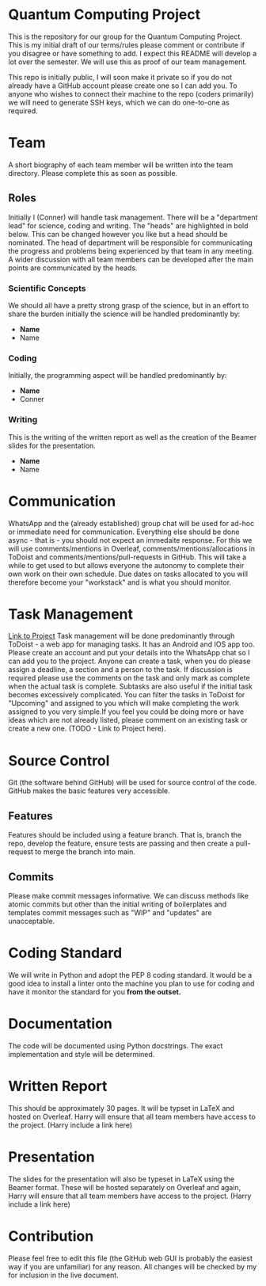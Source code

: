 # Quantum Computing Project
This is the repository for our group for the Quantum Computing Project. This is my initial draft of our terms/rules please comment or contribute if you disagree or have something to add. I expect this README will develop a lot over the semester. We will use this as proof of our team management. 

This repo is initially public, I will soon make it private so if you do not already have a GitHub account please create one so I can add you. To anyone who wishes to connect their machine to the repo (coders primarily) we will need to generate SSH keys, which we can do one-to-one as required. 

# Team 
A short biography of each team member will be written into the team directory. Please complete this as soon as possible. 

## Roles 
Initially I (Conner) will handle task management. There will be a "department lead" for science, coding and writing. The "heads" are highlighted in bold below. 
This can be changed however you like but a head should be nominated. The head of department will be responsible for communicating the progress and problems being experienced by that team in any meeting. 
A wider discussion with all team members can be developed after the main points are communicated by the heads. 

### Scientific Concepts
We should all have a pretty strong grasp of the science, but in an effort to share the burden initially the science will be handled predominantly by: 
* **Name**
* Name

### Coding
Initially, the programming aspect will be handled predominantly by: 
* **Name** 
* Conner

### Writing 
This is the writing of the written report as well as the creation of the Beamer slides for the presentation. 
* **Name**
* Name

# Communication 
WhatsApp and the (already established) group chat will be used for ad-hoc or immediate need for communication. Everything else should be done async - that is - you should not expect an immedaite response. 
For this we will use comments/mentions in Overleaf, comments/mentions/allocations in ToDoist and comments/mentions/pull-requests in GitHub. This will take a while to get used to but allows everyone the autonomy to complete their own work on their own schedule. Due dates on tasks allocated to you will therefore become your "workstack" and is what you should monitor.   

# Task Management 
[Link to Project](https://app.todoist.com/app/project/2326866532)
Task management will be done predominantly through ToDoist - a web app for managing tasks. It has an Android and IOS app too. Please create an account and put your details into the WhatsApp chat so I can add you to the project. Anyone can create a task, when you do please assign a deadline, a section and a person to the task. If discussion is required please use the comments on the task and only mark as complete when the actual task is complete. Subtasks are also useful if the initial task becomes excessively complicated.  You can filter the tasks in ToDoist for "Upcoming" and assigned to you which will make completing the work assigned to you very simple.If you feel you could be doing more or have ideas which are not already listed, please comment on an existing task or create a new one. 
(TODO - Link to Project here). 

# Source Control 
Git (the software behind GitHub) will be used for source control of the code. GitHub makes the basic features very accessible. 

## Features
Features should be included using a feature branch. That is, branch the repo, develop the feature, ensure tests are passing and then create a pull-request to merge the branch into main. 

## Commits
Please make commit messages informative. We can discuss methods like atomic commits but other than the initial writing of boilerplates and templates commit messages such as "WIP" and "updates" are unacceptable. 

# Coding Standard
We will write in Python and adopt the PEP 8 coding standard. It would be a good idea to install a linter onto the machine you plan to use for coding and have it monitor the standard for you **from the outset.**

# Documentation 
The code will be documented using Python docstrings. The exact implementation and style will be determined. 

# Written Report 
This should be approximately 30 pages. It will be typset in LaTeX and hosted on Overleaf. Harry will ensure that all team members have access to the project. 
(Harry include a link here)

# Presentation
The slides for the presentation will also be typeset in LaTeX using the Beamer format. These will be hosted separately on Overleaf and again, Harry will ensure that all team members have access to the project. 
(Harry include a link here)

# Contribution 
Please feel free to edit this file (the GitHub web GUI is probably the easiest way if you are unfamiliar) for any reason. All changes will be checked by my for inclusion in the live document. 
